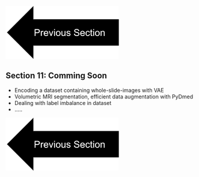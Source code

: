 
[![button](prevsectionv3.png)](tutorial_section10.html)

## Section 11: Comming Soon
- Encoding a dataset containing whole-slide-images with VAE
- Volumetric MRI segmentation, efficient data augmentation with PyDmed
- Dealing with label imbalance in dataset
- ..... 

[![button](prevsectionv3.png)](tutorial_section10.html)
